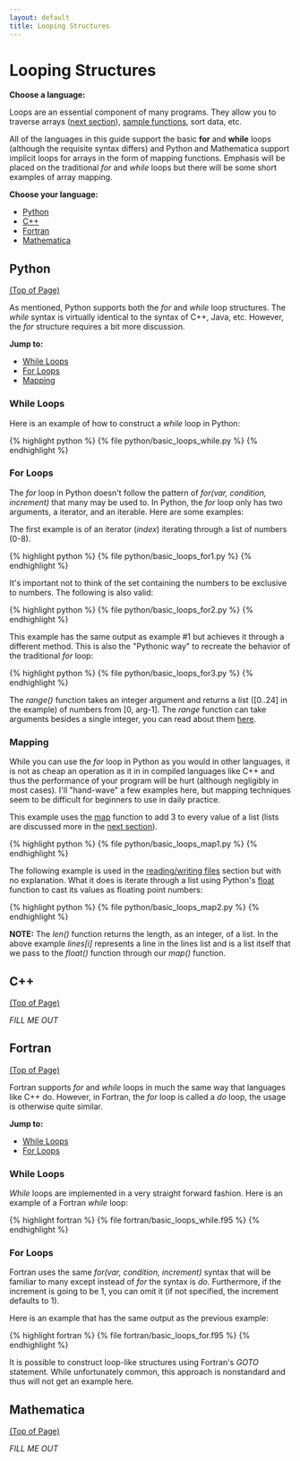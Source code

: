 ```yaml
---
layout: default
title: Looping Structures
---
```


# Looping Structures

**Choose a language:**

Loops are an essential component of many programs.  They allow you to traverse arrays ([next section](/examples/basic_arrays.html)), [sample functions](/examples/physics_sampling), sort data, etc.

All of the languages in this guide support the basic **for** and **while** loops (although the requisite syntax differs) and Python and Mathematica support implicit loops for arrays in the form of mapping functions.  Emphasis will be placed on the traditional *for* and *while* loops but there will be some short examples of array mapping.

**Choose your language:**

* [Python](#python)
* [C++](#cpp)
* [Fortran](#fortran)
* [Mathematica](#mathematica)

<a name="python"></a>
## Python
<div class="to-top"><a href="#top">(Top of Page)</a></div>
<div style="clear: both;"></div>

As mentioned, Python supports both the *for* and *while* loop structures.  The *while* syntax is virtually identical to the syntax of C++, Java, etc. However, the *for* structure requires a bit more discussion.

**Jump to:**

* [While Loops](#python-while)
* [For Loops](#python-for)
* [Mapping](#python-map)

<a name="python-while"></a>
### While Loops

Here is an example of how to construct a *while* loop in Python:

{% highlight python %}
{% file python/basic_loops_while.py %}
{% endhighlight %}

<a name="python-for"></a>
### For Loops

The *for* loop in Python doesn't follow the pattern of *for(var, condition, increment)* that many may be used to.  In Python, the *for* loop only has two arguments, a iterator, and an iterable.  Here are some examples:

The first example is of an iterator (*index*) iterating through a list of numbers (0-8).

{% highlight python %}
{% file python/basic_loops_for1.py %}
{% endhighlight %}

It's important not to think of the set containing the numbers to be exclusive to numbers.  The following is also valid:

{% highlight python %}
{% file python/basic_loops_for2.py %}
{% endhighlight %}

This example has the same output as example #1 but achieves it through a different method.  This is also the "Pythonic way" to recreate the behavior of the traditional *for* loop:

{% highlight python %}
{% file python/basic_loops_for3.py %}
{% endhighlight %}

The *range()* function takes an integer argument and returns a list (\[0..24\] in the example) of numbers from \[0, arg-1\].  The *range* function can take arguments besides a single integer, you can read about them [here](http://docs.python.org/library/functions.html#range).

<a name="python-map"></a>
### Mapping

While you can use the *for* loop in Python as you would in other languages, it is not as cheap an operation as it in in compiled languages like C++ and thus the performance of your program will be hurt (although negligibly in most cases).  I'll "hand-wave" a few examples here, but mapping techniques seem to be difficult for beginners to use in daily practice.

This example uses the [map](http://docs.python.org/library/functions.html#map) function to add 3 to every value of a list (lists are discussed more in the [next section](/examples/basic_arrays.html)).

{% highlight python %}
{% file python/basic_loops_map1.py %}
{% endhighlight %}

The following example is used in the [reading/writing files](/examples/basic_arrays.html) section but with no explanation.  What it does is iterate through a list using Python's [float](http://docs.python.org/library/functions.html#float) function to cast its values as floating point numbers:

{% highlight python %}
{% file python/basic_loops_map2.py %}
{% endhighlight %}

**NOTE:** The *len()* function returns the length, as an integer, of a list.  In the above example *lines[i]* represents a line in the lines list and is a list itself that we pass to the *float()* function through our *map()* function.

<a name="cpp"></a>
## C++
<div class="to-top"><a href="#top">(Top of Page)</a></div>
<div style="clear: both;"></div>

*FILL ME OUT*

<a name="fortran"></a>
## Fortran
<div class="to-top"><a href="#top">(Top of Page)</a></div>
<div style="clear: both;"></div>

Fortran supports *for* and *while* loops in much the same way that languages like C++ do.  However, in Fortran, the *for* loop is called a *do* loop, the usage is otherwise quite similar.

**Jump to:**

* [While Loops](#fortran-while)
* [For Loops](#fortran-for)

<a name="fortran-while"></a>
### While Loops

*While* loops are implemented in a very straight forward fashion.  Here is an example of a Fortran *while* loop:

{% highlight fortran %}
{% file fortran/basic_loops_while.f95 %}
{% endhighlight %}

<a name="fortran-for"></a>
### For Loops

Fortran uses the same *for(var, condition, increment)* syntax that will be familiar to many except instead of *for* the syntax is *do*.  Furthermore, if the increment is going to be 1, you can omit it (if not specified, the increment defaults to 1).

Here is an example that has the same output as the previous example:

{% highlight fortran %}
{% file fortran/basic_loops_for.f95 %}
{% endhighlight %}

It is possible to construct loop-like structures using Fortran's *GOTO* statement.  While unfortunately common, this approach is nonstandard and thus will not get an example here.

<a name="mathematica"></a>
## Mathematica
<div class="to-top"><a href="#top">(Top of Page)</a></div>
<div style="clear: both;"></div>

*FILL ME OUT*
